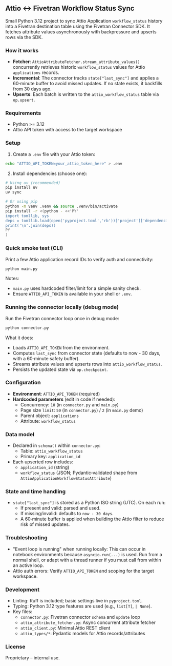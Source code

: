 ## Attio ↔ Fivetran Workflow Status Sync

Small Python 3.12 project to sync Attio Application `workflow_status` history into a Fivetran destination table using the Fivetran Connector SDK. It fetches attribute values asynchronously with backpressure and upserts rows via the SDK.

### How it works
- **Fetcher**: `AttioAttributeFetcher.stream_attribute_values()` concurrently retrieves historic `workflow_status` values for Attio `applications` records.
- **Incremental**: The connector tracks `state["last_sync"]` and applies a 60‑minute buffer to avoid missed updates. If no state exists, it backfills from 30 days ago.
- **Upserts**: Each batch is written to the `attio_workflow_status` table via `op.upsert`.

### Requirements
- Python >= 3.12
- Attio API token with access to the target workspace

### Setup
1. Create a `.env` file with your Attio token:
```bash
echo "ATTIO_API_TOKEN=your_attio_token_here" > .env
```
2. Install dependencies (choose one):
```bash
# Using uv (recommended)
pip install uv
uv sync

# Or using pip
python -m venv .venv && source .venv/bin/activate
pip install -r <(python - <<'PY'
import tomllib, sys
deps = tomllib.load(open('pyproject.toml','rb'))['project']['dependencies']
print('\n'.join(deps))
PY
)
```

### Quick smoke test (CLI)
Print a few Attio application record IDs to verify auth and connectivity:
```bash
python main.py
```
Notes:
- `main.py` uses hardcoded filter/limit for a simple sanity check.
- Ensure `ATTIO_API_TOKEN` is available in your shell or `.env`.

### Running the connector locally (debug mode)
Run the Fivetran connector loop once in debug mode:
```bash
python connector.py
```
What it does:
- Loads `ATTIO_API_TOKEN` from the environment.
- Computes `last_sync` from connector state (defaults to now - 30 days, with a 60‑minute safety buffer).
- Streams attribute values and upserts rows into `attio_workflow_status`.
- Persists the updated state via `op.checkpoint`.

### Configuration
- **Environment**: `ATTIO_API_TOKEN` (required)
- **Hardcoded parameters** (edit in code if needed):
  - Concurrency: `10` (in `connector.py` and `main.py`)
  - Page size `limit`: `50` (in `connector.py`) / `2` (in `main.py` demo)
  - Parent object: `applications`
  - Attribute: `workflow_status`

### Data model
- Declared in `schema()` within `connector.py`:
  - Table: `attio_workflow_status`
  - Primary key: `application_id`
- Each upserted row includes:
  - `application_id` (string)
  - `workflow_status` (JSON; Pydantic‑validated shape from `AttioApplicationWorkflowStatusAttribute`)

### State and time handling
- `state["last_sync"]` is stored as a Python ISO string (UTC). On each run:
  - If present and valid: parsed and used.
  - If missing/invalid: defaults to `now - 30 days`.
  - A 60‑minute buffer is applied when building the Attio filter to reduce risk of missed updates.

### Troubleshooting
- "Event loop is running" when running locally: This can occur in notebook environments because `asyncio.run(...)` is used. Run from a normal shell, or adapt with a thread runner if you must call from within an active loop.
- Attio auth errors: Verify `ATTIO_API_TOKEN` and scoping for the target workspace.

### Development
- Linting: Ruff is included; basic settings live in `pyproject.toml`.
- Typing: Python 3.12 type features are used (e.g., `list[T]`, `| None`).
- Key files:
  - `connector.py`: Fivetran connector `schema` and `update` loop
  - `attio_attribute_fetcher.py`: Async concurrent attribute fetcher
  - `attio_client.py`: Minimal Attio REST client
  - `attio_types/*`: Pydantic models for Attio records/attributes

### License
Proprietary – internal use.


